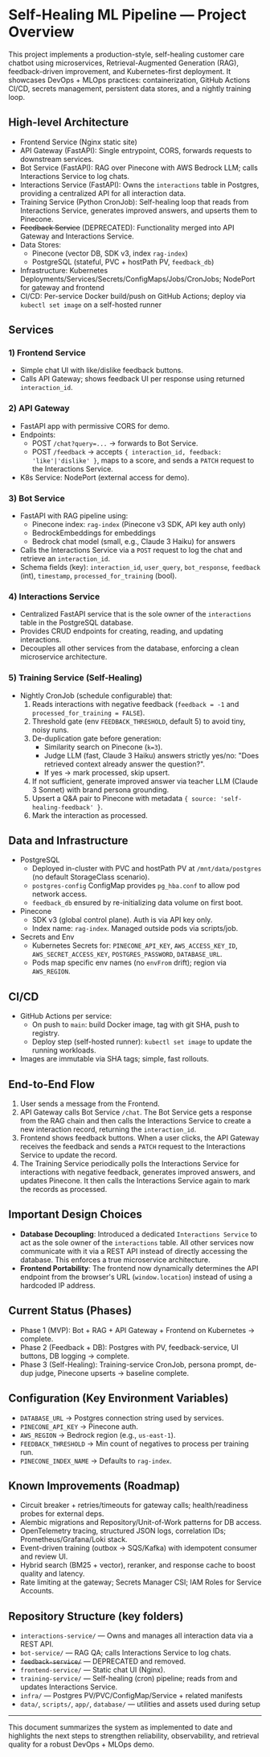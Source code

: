 # Self-Healing ML Pipeline — Project Overview

This project implements a production-style, self-healing customer care chatbot using microservices, Retrieval-Augmented Generation (RAG), feedback-driven improvement, and Kubernetes-first deployment. It showcases DevOps + MLOps practices: containerization, GitHub Actions CI/CD, secrets management, persistent data stores, and a nightly training loop.

## High-level Architecture
- Frontend Service (Nginx static site)
- API Gateway (FastAPI): Single entrypoint, CORS, forwards requests to downstream services.
- Bot Service (FastAPI): RAG over Pinecone with AWS Bedrock LLM; calls Interactions Service to log chats.
- Interactions Service (FastAPI): Owns the `interactions` table in Postgres, providing a centralized API for all interaction data.
- Training Service (Python CronJob): Self-healing loop that reads from Interactions Service, generates improved answers, and upserts them to Pinecone.
- ~~Feedback Service~~ (DEPRECATED): Functionality merged into API Gateway and Interactions Service.
- Data Stores:
  - Pinecone (vector DB, SDK v3, index `rag-index`)
  - PostgreSQL (stateful, PVC + hostPath PV, `feedback_db`)
- Infrastructure: Kubernetes Deployments/Services/Secrets/ConfigMaps/Jobs/CronJobs; NodePort for gateway and frontend
- CI/CD: Per-service Docker build/push on GitHub Actions; deploy via `kubectl set image` on a self-hosted runner

## Services

### 1) Frontend Service
- Simple chat UI with like/dislike feedback buttons.
- Calls API Gateway; shows feedback UI per response using returned `interaction_id`.

### 2) API Gateway
- FastAPI app with permissive CORS for demo.
- Endpoints:
  - POST `/chat?query=...` → forwards to Bot Service.
  - POST `/feedback` → accepts `{ interaction_id, feedback: 'like'|'dislike' }`, maps to a score, and sends a `PATCH` request to the Interactions Service.
- K8s Service: NodePort (external access for demo).

### 3) Bot Service
- FastAPI with RAG pipeline using:
  - Pinecone index: `rag-index` (Pinecone v3 SDK, API key auth only)
  - BedrockEmbeddings for embeddings
  - Bedrock chat model (small, e.g., Claude 3 Haiku) for answers
- Calls the Interactions Service via a `POST` request to log the chat and retrieve an `interaction_id`.
- Schema fields (key): `interaction_id`, `user_query`, `bot_response`, `feedback` (int), `timestamp`, `processed_for_training` (bool).

### 4) Interactions Service
- Centralized FastAPI service that is the sole owner of the `interactions` table in the PostgreSQL database.
- Provides CRUD endpoints for creating, reading, and updating interactions.
- Decouples all other services from the database, enforcing a clean microservice architecture.

### 5) Training Service (Self-Healing)
- Nightly CronJob (schedule configurable) that:
  1) Reads interactions with negative feedback (`feedback = -1` and `processed_for_training = FALSE`).
  2) Threshold gate (env `FEEDBACK_THRESHOLD`, default 5) to avoid tiny, noisy runs.
  3) De-duplication gate before generation:
     - Similarity search on Pinecone (`k=3`).
     - Judge LLM (fast, Claude 3 Haiku) answers strictly yes/no: "Does retrieved context already answer the question?".
     - If yes → mark processed, skip upsert.
  4) If not sufficient, generate improved answer via teacher LLM (Claude 3 Sonnet) with brand persona grounding.
  5) Upsert a Q&A pair to Pinecone with metadata `{ source: 'self-healing-feedback' }`.
  6) Mark the interaction as processed.

## Data and Infrastructure
- PostgreSQL
  - Deployed in-cluster with PVC and hostPath PV at `/mnt/data/postgres` (no default StorageClass scenario).
  - `postgres-config` ConfigMap provides `pg_hba.conf` to allow pod network access.
  - `feedback_db` ensured by re-initializing data volume on first boot.
- Pinecone
  - SDK v3 (global control plane). Auth is via API key only.
  - Index name: `rag-index`. Managed outside pods via scripts/job.
- Secrets and Env
  - Kubernetes Secrets for: `PINECONE_API_KEY`, `AWS_ACCESS_KEY_ID`, `AWS_SECRET_ACCESS_KEY`, `POSTGRES_PASSWORD`, `DATABASE_URL`.
  - Pods map specific env names (no `envFrom` drift); region via `AWS_REGION`.

## CI/CD
- GitHub Actions per service:
  - On push to `main`: build Docker image, tag with git SHA, push to registry.
  - Deploy step (self-hosted runner): `kubectl set image` to update the running workloads.
- Images are immutable via SHA tags; simple, fast rollouts.

## End-to-End Flow
1) User sends a message from the Frontend.
2) API Gateway calls Bot Service `/chat`. The Bot Service gets a response from the RAG chain and then calls the Interactions Service to create a new interaction record, returning the `interaction_id`.
3) Frontend shows feedback buttons. When a user clicks, the API Gateway receives the feedback and sends a `PATCH` request to the Interactions Service to update the record.
4) The Training Service periodically polls the Interactions Service for interactions with negative feedback, generates improved answers, and updates Pinecone. It then calls the Interactions Service again to mark the records as processed.

## Important Design Choices
- **Database Decoupling**: Introduced a dedicated `Interactions Service` to act as the sole owner of the `interactions` table. All other services now communicate with it via a REST API instead of directly accessing the database. This enforces a true microservice architecture.
- **Frontend Portability**: The frontend now dynamically determines the API endpoint from the browser's URL (`window.location`) instead of using a hardcoded IP address.

## Current Status (Phases)
- Phase 1 (MVP): Bot + RAG + API Gateway + Frontend on Kubernetes → complete.
- Phase 2 (Feedback + DB): Postgres with PV, feedback-service, UI buttons, DB logging → complete.
- Phase 3 (Self-Healing): Training-service CronJob, persona prompt, de-dup judge, Pinecone upserts → baseline complete.

## Configuration (Key Environment Variables)
- `DATABASE_URL` → Postgres connection string used by services.
- `PINECONE_API_KEY` → Pinecone auth.
- `AWS_REGION` → Bedrock region (e.g., `us-east-1`).
- `FEEDBACK_THRESHOLD` → Min count of negatives to process per training run.
- `PINECONE_INDEX_NAME` → Defaults to `rag-index`.

## Known Improvements (Roadmap)
- Circuit breaker + retries/timeouts for gateway calls; health/readiness probes for external deps.
- Alembic migrations and Repository/Unit-of-Work patterns for DB access.
- OpenTelemetry tracing, structured JSON logs, correlation IDs; Prometheus/Grafana/Loki stack.
- Event-driven training (outbox → SQS/Kafka) with idempotent consumer and review UI.
- Hybrid search (BM25 + vector), reranker, and response cache to boost quality and latency.
- Rate limiting at the gateway; Secrets Manager CSI; IAM Roles for Service Accounts.

## Repository Structure (key folders)
- `interactions-service/` — Owns and manages all interaction data via a REST API.
- `bot-service/` — RAG QA; calls Interactions Service to log chats.
- ~~`feedback-service/`~~ — DEPRECATED and removed.
- `frontend-service/` — Static chat UI (Nginx).
- `training-service/` — Self-healing (cron) pipeline; reads from and updates Interactions Service.
- `infra/` — Postgres PV/PVC/ConfigMap/Service + related manifests
- `data/`, `scripts/`, `app/`, `database/` — utilities and assets used during setup

---
This document summarizes the system as implemented to date and highlights the next steps to strengthen reliability, observability, and retrieval quality for a robust DevOps + MLOps demo.
